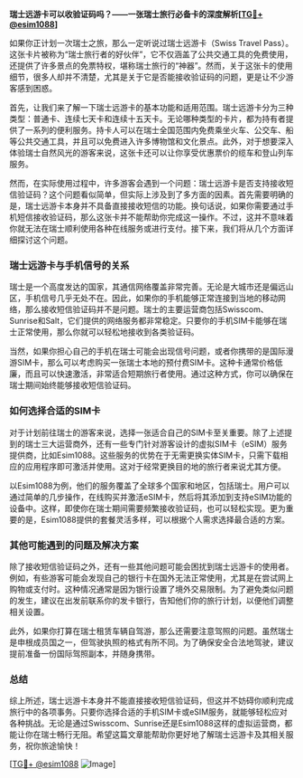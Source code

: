 **瑞士远游卡可以收验证码吗？——一张瑞士旅行必备卡的深度解析[[TG💪+ @esim1088](https://t.me/s/esim1088)]**

如果你正计划一次瑞士之旅，那么一定听说过瑞士远游卡（Swiss Travel Pass）。这张卡片被称为“瑞士旅行者的好伙伴”，它不仅涵盖了公共交通工具的免费使用，还提供了许多景点的免票特权，堪称瑞士旅行的“神器”。然而，关于这张卡的使用细节，很多人却并不清楚，尤其是关于它是否能接收验证码的问题，更是让不少游客感到困惑。

首先，让我们来了解一下瑞士远游卡的基本功能和适用范围。瑞士远游卡分为三种类型：普通卡、连续七天卡和连续十五天卡。无论哪种类型的卡片，都为持有者提供了一系列的便利服务。持卡人可以在瑞士全国范围内免费乘坐火车、公交车、船等公共交通工具，并且可以免费进入许多博物馆和文化景点。此外，对于想要深入体验瑞士自然风光的游客来说，这张卡还可以让你享受优惠票价的缆车和登山列车服务。

然而，在实际使用过程中，许多游客会遇到一个问题：瑞士远游卡是否支持接收短信验证码？这个问题看似简单，但实际上涉及到了多方面的因素。首先需要明确的是，瑞士远游卡本身并不具备直接接收短信的功能。换句话说，如果你需要通过手机短信接收验证码，那么这张卡并不能帮助你完成这一操作。不过，这并不意味着你就无法在瑞士顺利使用各种在线服务或进行支付。接下来，我们将从几个方面详细探讨这个问题。

### 瑞士远游卡与手机信号的关系

瑞士是一个高度发达的国家，其通信网络覆盖非常完善。无论是大城市还是偏远山区，手机信号几乎无处不在。因此，如果你的手机能够正常连接到当地的移动网络，那么接收短信验证码并不是问题。瑞士的主要运营商包括Swisscom、Sunrise和Salt，它们提供的网络服务都非常稳定。只要你的手机SIM卡能够在瑞士正常使用，那么你就可以轻松地接收到各类验证码。

当然，如果你担心自己的手机在瑞士可能会出现信号问题，或者你携带的是国际漫游SIM卡，那么可以考虑购买一张瑞士本地的预付费SIM卡。这种卡通常价格低廉，而且可以快速激活，非常适合短期旅行者使用。通过这种方式，你可以确保在瑞士期间始终能够接收短信验证码。

### 如何选择合适的SIM卡

对于计划前往瑞士的游客来说，选择一张适合自己的SIM卡至关重要。除了上述提到的瑞士三大运营商外，还有一些专门针对游客设计的虚拟SIM卡（eSIM）服务提供商，比如Esim1088。这些服务的优势在于无需更换实体SIM卡，只需下载相应的应用程序即可激活并使用。这对于经常更换目的地的旅行者来说尤其方便。

以Esim1088为例，他们的服务覆盖了全球多个国家和地区，包括瑞士。用户可以通过简单的几步操作，在线购买并激活eSIM卡，然后将其添加到支持eSIM功能的设备中。这样，即使你在瑞士期间需要频繁接收验证码，也可以轻松实现。更为重要的是，Esim1088提供的套餐灵活多样，可以根据个人需求选择最合适的方案。

### 其他可能遇到的问题及解决方案

除了接收短信验证码之外，还有一些其他问题可能会困扰到瑞士远游卡的使用者。例如，有些游客可能会发现自己的银行卡在国外无法正常使用，尤其是在尝试网上购物或支付时。这种情况通常是因为银行设置了境外交易限制。为了避免类似问题的发生，建议在出发前联系你的发卡银行，告知他们你的旅行计划，以便他们调整相关设置。

此外，如果你打算在瑞士租赁车辆自驾游，那么还需要注意驾照的问题。虽然瑞士是申根成员国之一，但驾驶执照的格式有所不同。为了确保安全合法地驾驶，建议提前准备一份国际驾照副本，并随身携带。

### 总结

综上所述，瑞士远游卡本身并不能直接接收短信验证码，但这并不妨碍你顺利完成旅行中的各项事务。只要你选择合适的手机SIM卡或eSIM服务，就能够轻松应对各种挑战。无论是通过Swisscom、Sunrise还是Esim1088这样的虚拟运营商，都能让你在瑞士畅行无阻。希望这篇文章能帮助你更好地了解瑞士远游卡及其相关服务，祝你旅途愉快！

[[TG💪+ @esim1088](https://t.me/s/esim1088) ![Image](https://i.postimg.cc/4NQfJmqS/Snipaste-2025-05-13-00-14-12.png)]